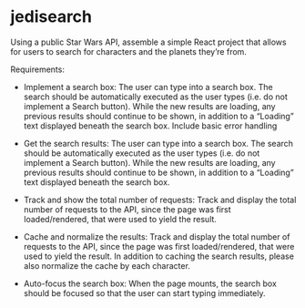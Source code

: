 # jedisearch

Using a public Star Wars API, assemble a simple React project that allows for users to search for characters and the planets they’re from.

Requirements:

- Implement a search box: The user can type into a search box. The search should be automatically executed as the user types (i.e. do not implement a Search button).
While the new results are loading, any previous results should continue to be shown, in addition to a “Loading” text displayed beneath the search box. Include basic error handling

- Get the search results: The user can type into a search box. The search should be automatically executed as the user types (i.e. do not implement a Search button).
While the new results are loading, any previous results should continue to be shown, in addition to a “Loading” text displayed beneath the search box.

- Track and show the total number of requests: Track and display the total number of requests to the API, since the page was first loaded/rendered, that were used to yield the result.

- Cache and normalize the results: Track and display the total number of requests to the API, since the page was first loaded/rendered, that were used to yield the result.
 In addition to caching the search results, please also normalize the cache by each character.
 
 - Auto-focus the search box: When the page mounts, the search box should be focused so that the user can start typing immediately.
